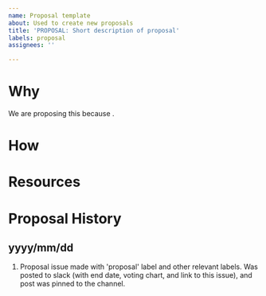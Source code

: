 ```yaml
---
name: Proposal template
about: Used to create new proposals
title: 'PROPOSAL: Short description of proposal'
labels: proposal
assignees: ''

---
```


<!-- Title should look like this: PROPOSAL: Short description of proposal -->

# Why

We are proposing this because <!-- your reason here -->.

# How

<!-- Fill in your proposed action in detail. -->

# Resources

<!-- Any useful links go here -->

# Proposal History
<!-- Write the most recent activity first, like a twitter timeline -->

## yyyy/mm/dd
1. Proposal issue made with 'proposal' label and other relevant labels. Was posted to slack (with end date, voting chart, and link to this issue), and post was pinned to the channel.
